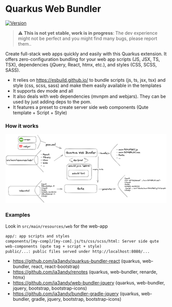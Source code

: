 # Quarkus Web Bundler

[![Version](https://img.shields.io/maven-central/v/io.quarkiverse.web-bundler/quarkus-web-bundler?logo=apache-maven&style=flat-square)](https://search.maven.org/artifact/io.quarkiverse.web-bundler/quarkus-web-bundler)

> :warning: **This is not yet stable, work is in progress**: The dev experience might not be perfect and you might find many bugs, please report them..

Create full-stack web apps quickly and easily with this Quarkus extension. It offers zero-configuration bundling for your web app scripts (JS, JSX, TS, TSX), dependencies (jQuery, React, htmx, etc.), and styles (CSS, SCSS, SASS).

- It relies on https://esbuild.github.io/ to bundle scripts (js, ts, jsx, tsx) and style (css, scss, sass) and make them easily available in the templates
- It supports dev mode and all
- It also deals with web dependencies (mvnpm and webjars). They can be used by just adding deps to the pom.
- It features a preset to create server side web components (Qute template + Script + Style)


### How it works

![quarkus-web-bundler.png](./quarkus-web-bundler.png?raw=true)


### Examples


Look in `src/main/resources/web` for the web-app
```
app/: app scripts and styles
components/[my-comp]/[my-com].js/ts/css/scss/html: Server side qute web-components (qute tag + script + style)
public/...: public files served under http://localhost:8080/...
```

- https://github.com/ia3andy/quarkus-bundler-react (quarkus, web-bundler, react, react-bootstrap)
- https://github.com/ia3andy/renotes (quarkus, web-bundler, renarde, htmx)
- https://github.com/ia3andy/web-bundler-jquery (quarkus, web-bundler, jquery, bootstrap, bootstrap-icons)
- https://github.com/ia3andy/bundler-gradle-jquery (quarkus, web-bundler, gradle, jquery, bootstrap, bootstrap-icons)
